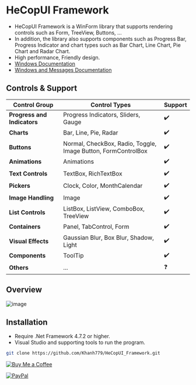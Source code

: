 # HeCopUI Framework
- HeCopUI Framework is a WinForm library that supports rendering controls such as Form, TreeView, Buttons, ... 
- In addition, the library also supports components such as Progress Bar, Progress Indicator and chart types such as Bar Chart, Line Chart, Pie Chart and Radar Chart.
- High performance, Friendly design.
- [Windows Documentation](https://learn.microsoft.com/en-us/windows/win32/winmsg/window-class-styles)
- [Windows and Messages Documentation](https://learn.microsoft.com/en-us/windows/win32/winmsg/windowing)
## Controls & Support
| Control Group                     | Control Types                                                | Support |
|-----------------------------------|-------------------------------------------------------------|---------|
| **Progress and Indicators**       | Progress Indicators, Sliders, Gauge                         | ✔️      |
| **Charts**                        | Bar, Line, Pie, Radar                                       | ✔️      |
| **Buttons**                       | Normal, CheckBox, Radio, Toggle, Image Button, FormControlBox             | ✔️      |
| **Animations**                    | Animations                                                  | ✔️      |
| **Text Controls**                 | TextBox, RichTextBox                                        | ✔️      |
| **Pickers**                       | Clock, Color, MonthCalendar                                 | ✔️      |
| **Image Handling**                | Image                                                       | ✔️      |
| **List Controls**                 | ListBox, ListView, ComboBox, TreeView                       | ✔️      |
| **Containers**                    | Panel, TabControl, Form                                     | ✔️      |
| **Visual Effects**                | Gaussian Blur, Box Blur, Shadow, Light                      | ✔️      |
| **Components**                    | ToolTip                                                     | ✔️      |
| **Others**                        | ...                                                         | ❓      |


## Overview
![image](https://github.com/Khanh779/HeCopUI_Framework/blob/master/Screenshot/Record1.gif)

## Installation
- Require .Net Framework 4.7.2 or higher.
- Visual Studio and supporting tools to run the program.
```bash
git clone https://github.com/Khanh779/HeCopUI_Framework.git
```

[![Buy Me a Coffee](https://img.shields.io/badge/Buy%20Me%20a%20Coffee-FFDD00?style=for-the-badge&logo=buy-me-a-coffee&logoColor=black)](https://buymeacoffee.com/du122oo)

[![PayPal](https://img.shields.io/badge/PayPal-00457C?style=for-the-badge&logo=paypal&logoColor=white)](https://paypal.me/Khanhtran283)

